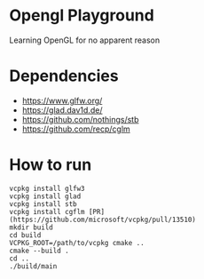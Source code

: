 # Opengl Playground
Learning OpenGL for no apparent reason 

# Dependencies

* https://www.glfw.org/
* https://glad.dav1d.de/
* https://github.com/nothings/stb
* https://github.com/recp/cglm

# How to run

```
vcpkg install glfw3
vcpkg install glad
vcpkg install stb
vcpkg install cgflm [PR](https://github.com/microsoft/vcpkg/pull/13510)
mkdir build
cd build
VCPKG_ROOT=/path/to/vcpkg cmake ..
cmake --build .
cd ..
./build/main
```